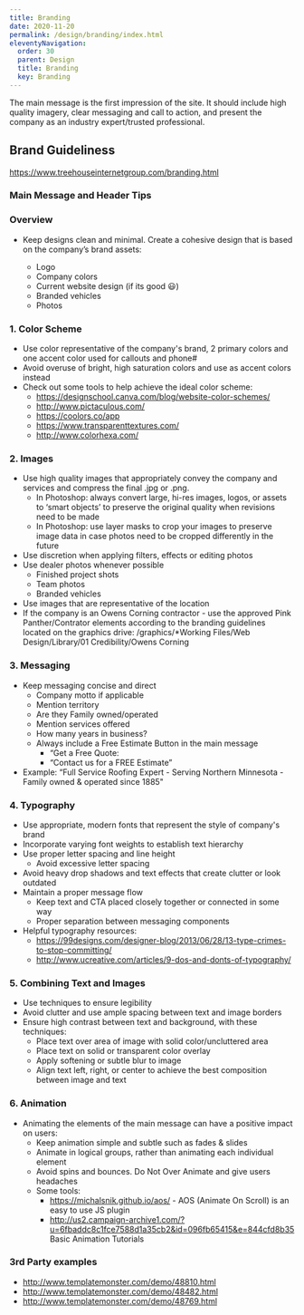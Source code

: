 ```yaml
---
title: Branding
date: 2020-11-20
permalink: /design/branding/index.html
eleventyNavigation:
  order: 30
  parent: Design
  title: Branding
  key: Branding
---
```

The main message is the first impression of the site. It should include high quality imagery, clear messaging and call to action, and present the company as an industry expert/trusted professional.

## Brand Guideliness
https://www.treehouseinternetgroup.com/branding.html

### Main Message and Header Tips

### Overview
- Keep designs clean and minimal. Create a cohesive design that is based on the company’s brand assets:

  - Logo
  - Company colors
  - Current website design (if its good 😃)
  - Branded vehicles
  - Photos

### 1. Color Scheme
  - Use color representative of the company's brand, 2 primary colors and one accent color used for callouts and phone#
  - Avoid overuse of bright, high saturation colors and use as accent colors instead
  - Check out some tools to help achieve the ideal color scheme:
    - https://designschool.canva.com/blog/website-color-schemes/
    - http://www.pictaculous.com/
    - https://coolors.co/app
    - https://www.transparenttextures.com/
    - http://www.colorhexa.com/

### 2. Images
  - Use high quality images that appropriately convey the company and services and compress the final .jpg or .png.
    - In Photoshop: always convert large, hi-res images, logos, or assets to ‘smart objects’ to preserve the original quality when revisions need to be made
    - In Photoshop: use layer masks to crop your images to preserve image data in case photos need to be cropped differently in the future
  - Use discretion when applying filters, effects or editing photos
  - Use dealer photos whenever possible
    - Finished project shots
    - Team photos
    - Branded vehicles 
  - Use images that are representative of the location
  - If the company is an Owens Corning contractor - use the approved Pink Panther/Contrator elements according to the branding guidelines located on the graphics drive:
    /graphics/*Working Files/Web Design/Library/01 Credibility/Owens Corning


### 3. Messaging
  - Keep messaging concise and direct 
    - Company motto if applicable
    - Mention territory
    - Are they Family owned/operated
    - Mention services offered
    - How many years in business?
    - Always include a Free Estimate Button in the main message
      - “Get a Free Quote:
      - “Contact us for a FREE Estimate”
  - Example:
      “Full Service Roofing Expert - Serving Northern Minnesota - Family owned & operated since 1885"


### 4. Typography
  - Use appropriate, modern fonts that represent the style of company's brand
  - Incorporate varying font weights to establish text hierarchy
  - Use proper letter spacing and line height
    - Avoid excessive letter spacing
  - Avoid heavy drop shadows and text effects that create clutter or look outdated
  - Maintain a proper message flow
    - Keep text and CTA placed closely together or connected in some way
    - Proper separation between messaging components
  - Helpful typography resources:
    - https://99designs.com/designer-blog/2013/06/28/13-type-crimes-to-stop-committing/
    - http://www.ucreative.com/articles/9-dos-and-donts-of-typography/


### 5. Combining Text and Images
  - Use techniques to ensure legibility
  - Avoid clutter and use ample spacing between text and image borders
  - Ensure high contrast between text and background, with these techniques:
      - Place text over area of image with solid color/uncluttered area
      - Place text on solid or transparent color overlay
      - Apply softening or subtle blur to image
      - Align text left, right, or center to achieve the best composition between image and text


### 6. Animation
  - Animating the elements of the main message can have a positive impact on users:
    - Keep animation simple and subtle such as fades & slides
    - Animate in logical groups, rather than animating each individual element
    - Avoid spins and bounces. Do Not Over Animate and give users headaches
    - Some tools:
      - https://michalsnik.github.io/aos/ - AOS (Animate On Scroll) is an easy to use JS plugin
      - http://us2.campaign-archive1.com/?u=6fbaddc8c1fce7588d1a35cb2&id=096fb65415&e=844cfd8b35 Basic Animation Tutorials
    

### 3rd Party examples

- http://www.templatemonster.com/demo/48810.html
- http://www.templatemonster.com/demo/48482.html
- http://www.templatemonster.com/demo/48769.html